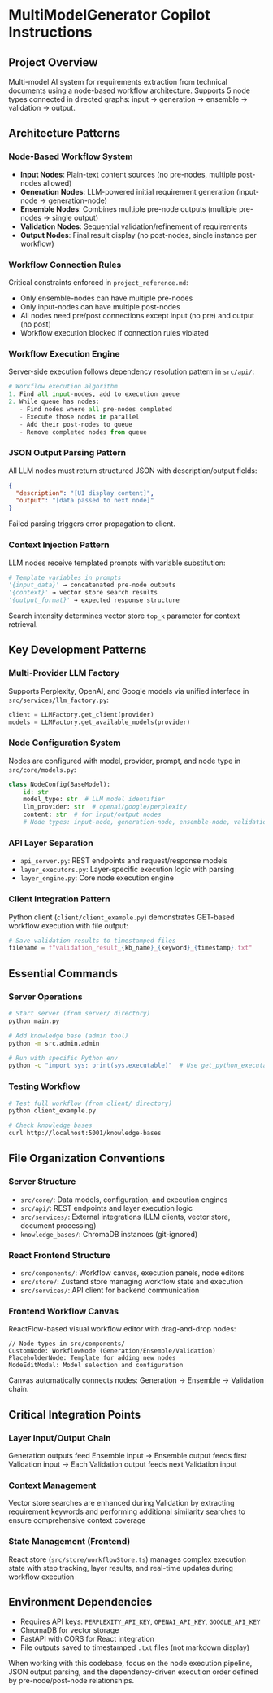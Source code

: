 # MultiModelGenerator Copilot Instructions

## Project Overview
Multi-model AI system for requirements extraction from technical documents using a node-based workflow architecture. Supports 5 node types connected in directed graphs: input → generation → ensemble → validation → output.

## Architecture Patterns

### Node-Based Workflow System
- **Input Nodes**: Plain-text content sources (no pre-nodes, multiple post-nodes allowed)
- **Generation Nodes**: LLM-powered initial requirement generation (input-node → generation-node)
- **Ensemble Nodes**: Combines multiple pre-node outputs (multiple pre-nodes → single output)
- **Validation Nodes**: Sequential validation/refinement of requirements
- **Output Nodes**: Final result display (no post-nodes, single instance per workflow)

### Workflow Connection Rules
Critical constraints enforced in `project_reference.md`:
- Only ensemble-nodes can have multiple pre-nodes
- Only input-nodes can have multiple post-nodes  
- All nodes need pre/post connections except input (no pre) and output (no post)
- Workflow execution blocked if connection rules violated

### Workflow Execution Engine
Server-side execution follows dependency resolution pattern in `src/api/`:
```python
# Workflow execution algorithm
1. Find all input-nodes, add to execution queue
2. While queue has nodes:
   - Find nodes where all pre-nodes completed
   - Execute those nodes in parallel
   - Add their post-nodes to queue
   - Remove completed nodes from queue
```

### JSON Output Parsing Pattern
All LLM nodes must return structured JSON with description/output fields:
```json
{
  "description": "[UI display content]",
  "output": "[data passed to next node]"
}
```
Failed parsing triggers error propagation to client.

### Context Injection Pattern
LLM nodes receive templated prompts with variable substitution:
```python
# Template variables in prompts
'{input_data}' → concatenated pre-node outputs
'{context}' → vector store search results  
'{output_format}' → expected response structure
```
Search intensity determines vector store `top_k` parameter for context retrieval.

## Key Development Patterns

### Multi-Provider LLM Factory
Supports Perplexity, OpenAI, and Google models via unified interface in `src/services/llm_factory.py`:
```python
client = LLMFactory.get_client(provider)
models = LLMFactory.get_available_models(provider)
```

### Node Configuration System
Nodes are configured with model, provider, prompt, and node type in `src/core/models.py`:
```python
class NodeConfig(BaseModel):
    id: str
    model_type: str  # LLM model identifier
    llm_provider: str  # openai/google/perplexity
    content: str  # for input/output nodes
    # Node types: input-node, generation-node, ensemble-node, validation-node, output-node
```

### API Layer Separation
- `api_server.py`: REST endpoints and request/response models
- `layer_executors.py`: Layer-specific execution logic with parsing
- `layer_engine.py`: Core node execution engine

### Client Integration Pattern
Python client (`client/client_example.py`) demonstrates GET-based workflow execution with file output:
```python
# Save validation results to timestamped files
filename = f"validation_result_{kb_name}_{keyword}_{timestamp}.txt"
```

## Essential Commands

### Server Operations
```bash
# Start server (from server/ directory)
python main.py

# Add knowledge base (admin tool)
python -m src.admin.admin

# Run with specific Python env
python -c "import sys; print(sys.executable)"  # Use get_python_executable_details tool instead
```

### Testing Workflow
```bash
# Test full workflow (from client/ directory)  
python client_example.py

# Check knowledge bases
curl http://localhost:5001/knowledge-bases
```

## File Organization Conventions

### Server Structure
- `src/core/`: Data models, configuration, and execution engines
- `src/api/`: REST endpoints and layer execution logic
- `src/services/`: External integrations (LLM clients, vector store, document processing)
- `knowledge_bases/`: ChromaDB instances (git-ignored)

### React Frontend Structure  
- `src/components/`: Workflow canvas, execution panels, node editors
- `src/store/`: Zustand store managing workflow state and execution
- `src/services/`: API client for backend communication

### Frontend Workflow Canvas
ReactFlow-based visual workflow editor with drag-and-drop nodes:
```tsx
// Node types in src/components/
CustomNode: WorkflowNode (Generation/Ensemble/Validation)
PlaceholderNode: Template for adding new nodes
NodeEditModal: Model selection and configuration
```
Canvas automatically connects nodes: Generation → Ensemble → Validation chain.

## Critical Integration Points

### Layer Input/Output Chain
Generation outputs feed Ensemble input → Ensemble output feeds first Validation input → Each Validation output feeds next Validation input

### Context Management
Vector store searches are enhanced during Validation by extracting requirement keywords and performing additional similarity searches to ensure comprehensive context coverage

### State Management (Frontend)
React store (`src/store/workflowStore.ts`) manages complex execution state with step tracking, layer results, and real-time updates during workflow execution

## Environment Dependencies
- Requires API keys: `PERPLEXITY_API_KEY`, `OPENAI_API_KEY`, `GOOGLE_API_KEY`
- ChromaDB for vector storage
- FastAPI with CORS for React integration
- File outputs saved to timestamped `.txt` files (not markdown display)

When working with this codebase, focus on the node execution pipeline, JSON output parsing, and the dependency-driven execution order defined by pre-node/post-node relationships.